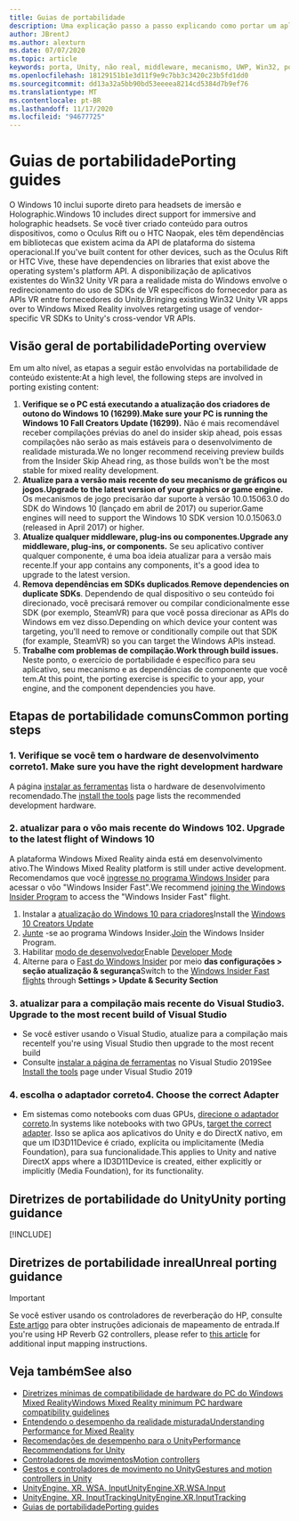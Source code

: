 ```yaml
---
title: Guias de portabilidade
description: Uma explicação passo a passo explicando como portar um aplicativo de imersão existente para a realidade mista do Windows.
author: JBrentJ
ms.author: alexturn
ms.date: 07/07/2020
ms.topic: article
keywords: porta, Unity, não real, middleware, mecanismo, UWP, Win32, portabilidade, 1º de HoloLens, headset de realidade misturada, headset de realidade mista do Windows, migração, Windows 10, mapeamento de entrada,
ms.openlocfilehash: 18129151b1e3d11f9e9c7bb3c3420c23b5fd1dd0
ms.sourcegitcommit: dd13a32a5bb90bd53eeeea8214cd5384d7b9ef76
ms.translationtype: MT
ms.contentlocale: pt-BR
ms.lasthandoff: 11/17/2020
ms.locfileid: "94677725"
---
```

# <a name="porting-guides"></a><span data-ttu-id="bc182-104">Guias de portabilidade</span><span class="sxs-lookup"><span data-stu-id="bc182-104">Porting guides</span></span>

<span data-ttu-id="bc182-105">O Windows 10 inclui suporte direto para headsets de imersão e Holographic.</span><span class="sxs-lookup"><span data-stu-id="bc182-105">Windows 10 includes direct support for immersive and holographic headsets.</span></span> <span data-ttu-id="bc182-106">Se você tiver criado conteúdo para outros dispositivos, como o Oculus Rift ou o HTC Naopak, eles têm dependências em bibliotecas que existem acima da API de plataforma do sistema operacional.</span><span class="sxs-lookup"><span data-stu-id="bc182-106">If you've built content for other devices, such as the Oculus Rift or HTC Vive, these have dependencies on libraries that exist above the operating system's platform API.</span></span> <span data-ttu-id="bc182-107">A disponibilização de aplicativos existentes do Win32 Unity VR para a realidade mista do Windows envolve o redirecionamento do uso de SDKs de VR específicos do fornecedor para as APIs VR entre fornecedores do Unity.</span><span class="sxs-lookup"><span data-stu-id="bc182-107">Bringing existing Win32 Unity VR apps over to Windows Mixed Reality involves retargeting usage of vendor-specific VR SDKs to Unity's cross-vendor VR APIs.</span></span>

## <a name="porting-overview"></a><span data-ttu-id="bc182-108">Visão geral de portabilidade</span><span class="sxs-lookup"><span data-stu-id="bc182-108">Porting overview</span></span>

<span data-ttu-id="bc182-109">Em um alto nível, as etapas a seguir estão envolvidas na portabilidade de conteúdo existente:</span><span class="sxs-lookup"><span data-stu-id="bc182-109">At a high level, the following steps are involved in porting existing content:</span></span>
1. <span data-ttu-id="bc182-110">**Verifique se o PC está executando a atualização dos criadores de outono do Windows 10 (16299).**</span><span class="sxs-lookup"><span data-stu-id="bc182-110">**Make sure your PC is running the Windows 10 Fall Creators Update (16299).**</span></span> <span data-ttu-id="bc182-111">Não é mais recomendável receber compilações prévias do anel do insider skip ahead, pois essas compilações não serão as mais estáveis para o desenvolvimento de realidade misturada.</span><span class="sxs-lookup"><span data-stu-id="bc182-111">We no longer recommend receiving preview builds from the Insider Skip Ahead ring, as those builds won't be the most stable for mixed reality development.</span></span>
2. <span data-ttu-id="bc182-112">**Atualize para a versão mais recente do seu mecanismo de gráficos ou jogos.**</span><span class="sxs-lookup"><span data-stu-id="bc182-112">**Upgrade to the latest version of your graphics or game engine.**</span></span> <span data-ttu-id="bc182-113">Os mecanismos de jogo precisarão dar suporte à versão 10.0.15063.0 do SDK do Windows 10 (lançado em abril de 2017) ou superior.</span><span class="sxs-lookup"><span data-stu-id="bc182-113">Game engines will need to support the Windows 10 SDK version 10.0.15063.0 (released in April 2017) or higher.</span></span>
3. <span data-ttu-id="bc182-114">**Atualize qualquer middleware, plug-ins ou componentes.**</span><span class="sxs-lookup"><span data-stu-id="bc182-114">**Upgrade any middleware, plug-ins, or components.**</span></span> <span data-ttu-id="bc182-115">Se seu aplicativo contiver qualquer componente, é uma boa ideia atualizar para a versão mais recente.</span><span class="sxs-lookup"><span data-stu-id="bc182-115">If your app contains any components, it's a good idea to upgrade to the latest version.</span></span>
4. <span data-ttu-id="bc182-116">**Remova dependências em SDKs duplicados**.</span><span class="sxs-lookup"><span data-stu-id="bc182-116">**Remove dependencies on duplicate SDKs**.</span></span> <span data-ttu-id="bc182-117">Dependendo de qual dispositivo o seu conteúdo foi direcionado, você precisará remover ou compilar condicionalmente esse SDK (por exemplo, SteamVR) para que você possa direcionar as APIs do Windows em vez disso.</span><span class="sxs-lookup"><span data-stu-id="bc182-117">Depending on which device your content was targeting, you'll need to remove or conditionally compile out that SDK (for example, SteamVR) so you can target the Windows APIs instead.</span></span>
5. <span data-ttu-id="bc182-118">**Trabalhe com problemas de compilação.**</span><span class="sxs-lookup"><span data-stu-id="bc182-118">**Work through build issues.**</span></span> <span data-ttu-id="bc182-119">Neste ponto, o exercício de portabilidade é específico para seu aplicativo, seu mecanismo e as dependências de componente que você tem.</span><span class="sxs-lookup"><span data-stu-id="bc182-119">At this point, the porting exercise is specific to your app, your engine, and the component dependencies you have.</span></span>

## <a name="common-porting-steps"></a><span data-ttu-id="bc182-120">Etapas de portabilidade comuns</span><span class="sxs-lookup"><span data-stu-id="bc182-120">Common porting steps</span></span>

### <a name="1-make-sure-you-have-the-right-development-hardware"></a><span data-ttu-id="bc182-121">1. Verifique se você tem o hardware de desenvolvimento correto</span><span class="sxs-lookup"><span data-stu-id="bc182-121">1. Make sure you have the right development hardware</span></span>

<span data-ttu-id="bc182-122">A página [instalar as ferramentas](../install-the-tools.md#immersive-vr-headset-requirements) lista o hardware de desenvolvimento recomendado.</span><span class="sxs-lookup"><span data-stu-id="bc182-122">The [install the tools](../install-the-tools.md#immersive-vr-headset-requirements) page lists the recommended development hardware.</span></span>

### <a name="2-upgrade-to-the-latest-flight-of-windows-10"></a><span data-ttu-id="bc182-123">2. atualizar para o vôo mais recente do Windows 10</span><span class="sxs-lookup"><span data-stu-id="bc182-123">2. Upgrade to the latest flight of Windows 10</span></span>

<span data-ttu-id="bc182-124">A plataforma Windows Mixed Reality ainda está em desenvolvimento ativo.</span><span class="sxs-lookup"><span data-stu-id="bc182-124">The Windows Mixed Reality platform is still under active development.</span></span> <span data-ttu-id="bc182-125">Recomendamos que você [ingresse no programa Windows Insider](https://insider.windows.com/) para acessar o vôo "Windows Insider Fast".</span><span class="sxs-lookup"><span data-stu-id="bc182-125">We recommend [joining the Windows Insider Program](https://insider.windows.com/) to access the "Windows Insider Fast" flight.</span></span>
1. <span data-ttu-id="bc182-126">Instalar a [atualização do Windows 10 para criadores](https://www.microsoft.com/software-download/windows10)</span><span class="sxs-lookup"><span data-stu-id="bc182-126">Install the [Windows 10 Creators Update](https://www.microsoft.com/software-download/windows10)</span></span>
2. <span data-ttu-id="bc182-127">[Junte](https://insider.windows.com/) -se ao programa Windows Insider.</span><span class="sxs-lookup"><span data-stu-id="bc182-127">[Join](https://insider.windows.com/) the Windows Insider Program.</span></span>
3. <span data-ttu-id="bc182-128">Habilitar [modo de desenvolvedor](https://docs.microsoft.com/windows/uwp/get-started/enable-your-device-for-development)</span><span class="sxs-lookup"><span data-stu-id="bc182-128">Enable [Developer Mode](https://docs.microsoft.com/windows/uwp/get-started/enable-your-device-for-development)</span></span>
4. <span data-ttu-id="bc182-129">Alterne para o [Fast do Windows Insider](https://blogs.technet.microsoft.com/uktechnet/2016/07/01/joining-insider-preview) por meio **das configurações > seção atualização & segurança**</span><span class="sxs-lookup"><span data-stu-id="bc182-129">Switch to the [Windows Insider Fast flights](https://blogs.technet.microsoft.com/uktechnet/2016/07/01/joining-insider-preview) through **Settings > Update & Security Section**</span></span>

### <a name="3-upgrade-to-the-most-recent-build-of-visual-studio"></a><span data-ttu-id="bc182-130">3. atualizar para a compilação mais recente do Visual Studio</span><span class="sxs-lookup"><span data-stu-id="bc182-130">3. Upgrade to the most recent build of Visual Studio</span></span>
* <span data-ttu-id="bc182-131">Se você estiver usando o Visual Studio, atualize para a compilação mais recente</span><span class="sxs-lookup"><span data-stu-id="bc182-131">If you're using Visual Studio then upgrade to the most recent build</span></span>
* <span data-ttu-id="bc182-132">Consulte [instalar a página de ferramentas](../install-the-tools.md#installation-checklist) no Visual Studio 2019</span><span class="sxs-lookup"><span data-stu-id="bc182-132">See [Install the tools](../install-the-tools.md#installation-checklist) page under Visual Studio 2019</span></span>

### <a name="4-choose-the-correct-adapter"></a><span data-ttu-id="bc182-133">4. escolha o adaptador correto</span><span class="sxs-lookup"><span data-stu-id="bc182-133">4. Choose the correct Adapter</span></span>
* <span data-ttu-id="bc182-134">Em sistemas como notebooks com duas GPUs, [direcione o adaptador correto](../native/rendering-in-directx.md#hybrid-graphics-pcs-and-mixed-reality-applications).</span><span class="sxs-lookup"><span data-stu-id="bc182-134">In systems like notebooks with two GPUs, [target the correct adapter](../native/rendering-in-directx.md#hybrid-graphics-pcs-and-mixed-reality-applications).</span></span> <span data-ttu-id="bc182-135">Isso se aplica aos aplicativos do Unity e do DirectX nativo, em que um ID3D11Device é criado, explícita ou implicitamente (Media Foundation), para sua funcionalidade.</span><span class="sxs-lookup"><span data-stu-id="bc182-135">This applies to Unity and native DirectX apps where a ID3D11Device is created, either explicitly or implicitly (Media Foundation), for its functionality.</span></span>

## <a name="unity-porting-guidance"></a><span data-ttu-id="bc182-136">Diretrizes de portabilidade do Unity</span><span class="sxs-lookup"><span data-stu-id="bc182-136">Unity porting guidance</span></span>

[!INCLUDE[](includes/unity-porting-guidance.md)]

## <a name="unreal-porting-guidance"></a><span data-ttu-id="bc182-137">Diretrizes de portabilidade inreal</span><span class="sxs-lookup"><span data-stu-id="bc182-137">Unreal porting guidance</span></span>

> [!IMPORTANT]
> <span data-ttu-id="bc182-138">Se você estiver usando os controladores de reverberação do HP, consulte [Este artigo](../unreal/unreal-reverb-g2-controllers.md) para obter instruções adicionais de mapeamento de entrada.</span><span class="sxs-lookup"><span data-stu-id="bc182-138">If you're using HP Reverb G2 controllers, please refer to [this article](../unreal/unreal-reverb-g2-controllers.md) for additional input mapping instructions.</span></span>

## <a name="see-also"></a><span data-ttu-id="bc182-139">Veja também</span><span class="sxs-lookup"><span data-stu-id="bc182-139">See also</span></span>
* [<span data-ttu-id="bc182-140">Diretrizes mínimas de compatibilidade de hardware do PC do Windows Mixed Reality</span><span class="sxs-lookup"><span data-stu-id="bc182-140">Windows Mixed Reality minimum PC hardware compatibility guidelines</span></span>](https://docs.microsoft.com/windows/mixed-reality/enthusiast-guide/windows-mixed-reality-minimum-pc-hardware-compatibility-guidelines)
* [<span data-ttu-id="bc182-141">Entendendo o desempenho da realidade misturada</span><span class="sxs-lookup"><span data-stu-id="bc182-141">Understanding Performance for Mixed Reality</span></span>](../platform-capabilities-and-apis/understanding-performance-for-mixed-reality.md)
* [<span data-ttu-id="bc182-142">Recomendações de desempenho para o Unity</span><span class="sxs-lookup"><span data-stu-id="bc182-142">Performance Recommendations for Unity</span></span>](../unity/performance-recommendations-for-unity.md)
* [<span data-ttu-id="bc182-143">Controladores de movimentos</span><span class="sxs-lookup"><span data-stu-id="bc182-143">Motion controllers</span></span>](../../design/motion-controllers.md)
* [<span data-ttu-id="bc182-144">Gestos e controladores de movimento no Unity</span><span class="sxs-lookup"><span data-stu-id="bc182-144">Gestures and motion controllers in Unity</span></span>](../unity/gestures-and-motion-controllers-in-unity.md)
* [<span data-ttu-id="bc182-145">UnityEngine. XR. WSA. Input</span><span class="sxs-lookup"><span data-stu-id="bc182-145">UnityEngine.XR.WSA.Input</span></span>](https://docs.unity3d.com/ScriptReference/XR.WSA.Input.InteractionManager.html)
* [<span data-ttu-id="bc182-146">UnityEngine. XR. InputTracking</span><span class="sxs-lookup"><span data-stu-id="bc182-146">UnityEngine.XR.InputTracking</span></span>](https://docs.unity3d.com/ScriptReference/XR.InputTracking.html)
* [<span data-ttu-id="bc182-147">Guias de portabilidade</span><span class="sxs-lookup"><span data-stu-id="bc182-147">Porting guides</span></span>](porting-guides.md)